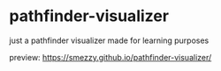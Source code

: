 # pathfinder-visualizer
just a pathfinder visualizer made for learning purposes 

preview: https://smezzy.github.io/pathfinder-visualizer/

